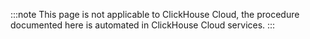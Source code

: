 
:::note
This page is not applicable to ClickHouse Cloud, the procedure documented here is automated in ClickHouse Cloud services.
:::
